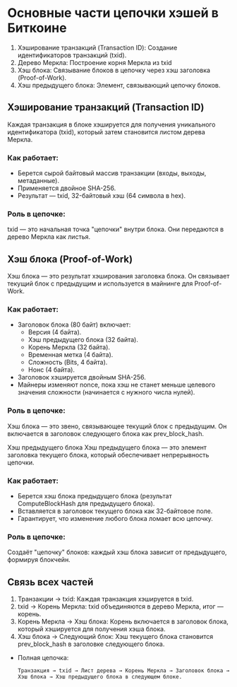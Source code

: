 # Основные части цепочки хэшей в Биткоине
1. Хэширование транзакций (Transaction ID): Создание идентификаторов транзакций (txid).
2. Дерево Меркла: Построение корня Меркла из txid
3. Хэш блока: Связывание блоков в цепочку через хэш заголовка (Proof-of-Work).
4. Хэш предыдущего блока: Элемент, связывающий цепочку блоков.

## Хэширование транзакций (Transaction ID)
Каждая транзакция в блоке хэшируется для получения уникального идентификатора (txid), который затем становится листом дерева Меркла.

### Как работает:
- Берется сырой байтовый массив транзакции (входы, выходы, метаданные).
- Применяется двойное SHA-256.
- Результат — txid, 32-байтовый хэш (64 символа в hex).

### Роль в цепочке:
txid — это начальная точка "цепочки" внутри блока. Они передаются в дерево Меркла как листья.

## Хэш блока (Proof-of-Work)
Хэш блока — это результат хэширования заголовка блока. Он связывает текущий блок с предыдущим и используется в майнинге для Proof-of-Work.

### Как работает:
- Заголовок блока (80 байт) включает:
  - Версия (4 байта).
  - Хэш предыдущего блока (32 байта).
  - Корень Меркла (32 байта).
  - Временная метка (4 байта).
  - Сложность (Bits, 4 байта).
  - Нонс (4 байта).
- Заголовок хэшируется двойным SHA-256.
- Майнеры изменяют nonсe, пока хэш не станет меньше целевого значения сложности (начинается с нужного числа нулей).

### Роль в цепочке:
Хэш блока — это звено, связывающее текущий блок с предыдущим. Он включается в заголовок следующего блока как prev_block_hash.

Хэш предыдущего блока
Хэш предыдущего блока — это элемент заголовка текущего блока, который обеспечивает непрерывность цепочки.

### Как работает:
- Берется хэш блока предыдущего блока (результат ComputeBlockHash для предыдущего блока).
- Вставляется в заголовок текущего блока как 32-байтовое поле.
- Гарантирует, что изменение любого блока ломает всю цепочку.

### Роль в цепочке:
Создаёт "цепочку" блоков: каждый хэш блока зависит от предыдущего, формируя блокчейн.

## Связь всех частей
1. Транзакции → txid: Каждая транзакция хэшируется в txid.
2. txid → Корень Меркла: txid объединяются в дерево Меркла, итог — корень.
3. Корень Меркла → Хэш блока: Корень включается в заголовок блока, который хэшируется для получения хэша блока.
4. Хэш блока → Следующий блок: Хэш текущего блока становится prev_block_hash в заголовке следующего блока.

- Полная цепочка:
  
  ``` Транзакция → txid → Лист дерева → Корень Меркла → Заголовок блока → Хэш блока → Хэш предыдущего блока в следующем блоке. ```



